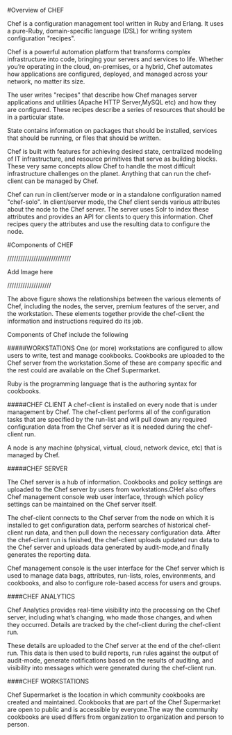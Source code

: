 #Overview of CHEF

Chef is a configuration management tool written in Ruby and Erlang. It uses a pure-Ruby, domain-specific language (DSL) for writing system configuration "recipes".

Chef is a powerful automation platform that transforms complex infrastructure into code, bringing your servers and services to life. Whether you’re operating in the cloud, on-premises, or a hybrid, Chef automates how applications are configured, deployed, and managed across your network, no matter its size.

The user writes "recipes" that describe how Chef manages server applications and utilities (Apache HTTP Server,MySQL etc) and how they are configured. These recipes describe a series of resources that should be in a particular state.

State contains information on packages that should be installed, services that should be running, or files that should be written.

Chef is built with features for achieving desired state, centralized modeling of IT infrastructure, and resource primitives that serve as building blocks. These very same concepts allow Chef to handle the most difficult infrastructure challenges on the planet. Anything that can run the chef-client can be managed by Chef.

Chef can run in client/server mode or in a standalone configuration named "chef-solo". In client/server mode, the Chef client sends various attributes about the node to the Chef server. The server uses Solr to index these attributes and provides an API for clients to query this information. Chef recipes query the attributes and use the resulting data to configure the node.

#Components of CHEF

/////////////////////////////

Add Image here 

////////////////////


The above figure shows the relationships between the various elements of Chef, including the nodes, the server, premium features of the server, and the workstation. These elements together provide the chef-client the information and instructions required do its job.

Components of Chef include the following

#####WORKSTATIONS
One (or more) workstations are configured to allow users to write, test and manage cookbooks.
Cookbooks are uploaded to the Chef server from the workstation.Some of these are company specific and the rest could are available on the Chef Supermarket.

Ruby is the programming language that is the authoring syntax for cookbooks.

#####CHEF CLIENT
A chef-client is installed on every node that is under management by Chef. The chef-client performs all of the configuration tasks that are specified by the run-list and will pull down any required configuration data from the Chef server as it is needed during the chef-client run.

A node is any machine (physical, virtual, cloud, network device, etc) that is managed by Chef.

#####CHEF SERVER

The Chef server is a hub of information. Cookbooks and policy settings are uploaded to the Chef server by users from workstations.CHef also offers Chef management console web user interface, through which policy settings can be maintained on the Chef server itself.

The chef-client connects to the Chef server from the node on which it is installed to get configuration data, perform searches of historical chef-client run data, and then pull down the necessary configuration data. After the chef-client run is finished, the chef-client uploads updated run data to the Chef server and uploads data generated by audit-mode,and finally generates the reporting data.

Chef management console is the user interface for the Chef server which is used to manage data bags, attributes, run-lists, roles, environments, and cookbooks, and also to configure role-based access for users and groups.

####CHEF ANALYTICS

Chef Analytics provides real-time visibility into the processing on the Chef server, including what’s changing, who made those changes, and when they occurred. Details are tracked by the chef-client during the chef-client run.

These details are uploaded to the Chef server at the end of the chef-client run. This data is then used to build reports, run rules against the output of audit-mode, generate notifications based on the results of auditing, and visibility into messages which were generated during the chef-client run.

####CHEF WORKSTATIONS

Chef Supermarket is the location in which community cookbooks are created and maintained. Cookbooks that are part of the Chef Supermarket are open to public and is accessible by everyone.The way the community cookbooks are used differs from organization to organization and person to person.
